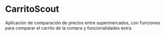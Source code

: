 # CarritoScout
Aplicación de comparación de precios entre supermercados, con funciones para comparar el carrito de la compra y funcionalidades extra.
